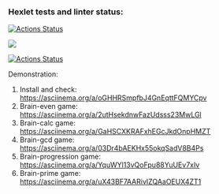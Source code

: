 ### Hexlet tests and linter status:
[![Actions Status](https://github.com/yrpol/frontend-project-lvl1/workflows/hexlet-check/badge.svg)](https://github.com/yrpol/frontend-project-lvl1/actions)

<a href="https://codeclimate.com/github/yrpol/frontend-project-lvl1/maintainability"><img src="https://api.codeclimate.com/v1/badges/32cbb5370a91518c6e54/maintainability" /></a>

[![Actions Status](https://github.com/yrpol/frontend-project-lvl1/workflows/linter-check/badge.svg)](https://github.com/yrpol/frontend-project-lvl1/actions)


Demonstration:

1. Install and check: https://asciinema.org/a/oGHHRSmpfbJ4GnEqttFQMYCpv
2. Brain-even game: https://asciinema.org/a/2utHsekdnwFazUdsss23MwLGl
3. Brain-calc game: https://asciinema.org/a/GaHSCXKRAFxhEGcJkdOnpHMZT
4. Brain-gcd game: https://asciinema.org/a/03Dr4bAEKHx55okqSadV8B4Ps
5. Brain-progression game: https://asciinema.org/a/YquWYl13vQoFpu88YuUEv7xIv
6. Brain-prime game: https://asciinema.org/a/uX43BF7AARivIZQAaOEUX4ZT1
